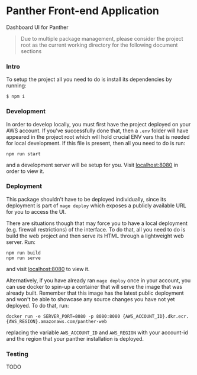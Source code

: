 # Panther Front-end Application

Dashboard UI for Panther

> Due to multiple package management, please consider the project root as the current working directory
> for the following document sections

### Intro

To setup the project all you need to do is install its dependencies by running:

```
$ npm i
```

### Development

In order to develop locally, you must first have the project deployed on your AWS account. If you've successfully done that,
then a `.env` folder will have appeared in the project root which will hold crucial ENV vars that
is needed for local development. If this file is present, then all you need to do is run:

```
npm run start
```

and a development server will be setup for you. Visit [localhost:8080](http://localhost:8080) in
order to view it.

### Deployment

This package shouldn't have to be deployed individually, since its deployment is part
of `mage deploy` which exposes a publicly available URL for you to access the UI.

There are situations though that may force you to have a local deployment (e.g. firewall restrictions)
of the interface. To do that, all you need to do is build the web project and then serve its HTML through
a lightweight web server. Run:

```
npm run build
npm run serve
```

and visit [localhost:8080](http://localhost:8080) to view it.

Alternatively, if you have already ran `mage deploy` once in your account, you can
use docker to spin-up a container that will serve the image that was already built. Remember that
this image has the latest public deployment and won't be able to showcase any source changes you have
not yet deployed. To do that, run:

```
docker run -e SERVER_PORT=8080 -p 8080:8080 {AWS_ACCOUNT_ID}.dkr.ecr.{AWS_REGION}.amazonaws.com/panther-web
```

replacing the variable `AWS_ACCOUNT_ID` and `AWS_REGION` with your account-id and the region that
your panther installation is deployed.

### Testing

TODO
